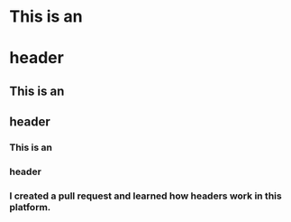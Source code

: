 # This is an <h1> header
## This is an <h2> header
### This is an <h3> header
### I created a pull request and learned how headers work in this platform. 
